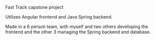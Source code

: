 Fast Track capstone project

Utilizes Angular frontend and Java Spring backend.

Made in a 6 person team, with myself and two others developing the frontend and the other 3 managing the Spring backend and database.
